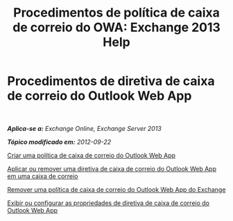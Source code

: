 ﻿---
title: 'Procedimentos de política de caixa de correio do OWA: Exchange 2013 Help'
TOCTitle: Procedimentos de diretiva de caixa de correio do Outlook Web App
ms:assetid: 2f9fc960-6d0b-472a-a81a-6d8b629b4d5d
ms:mtpsurl: https://technet.microsoft.com/pt-br/library/JJ674295(v=EXCHG.150)
ms:contentKeyID: 50485254
ms.date: 05/22/2018
mtps_version: v=EXCHG.150
ms.translationtype: MT
---

# Procedimentos de diretiva de caixa de correio do Outlook Web App

 

_**Aplica-se a:** Exchange Online, Exchange Server 2013_

_**Tópico modificado em:** 2012-09-22_

[Criar uma política de caixa de correio do Outlook Web App](create-an-outlook-web-app-mailbox-policy-exchange-2013-help.md)

[Aplicar ou remover uma diretiva de caixa de correio do Outlook Web App em uma caixa de correio](apply-or-remove-an-outlook-web-app-mailbox-policy-on-a-mailbox-exchange-2013-help.md)

[Remover uma política de caixa de correio do Outlook Web App do Exchange](remove-an-outlook-web-app-mailbox-policy-from-exchange-exchange-2013-help.md)

[Exibir ou configurar as propriedades de diretiva de caixa de correio do Outlook Web App](view-or-configure-outlook-web-app-mailbox-policy-properties-exchange-2013-help.md)

